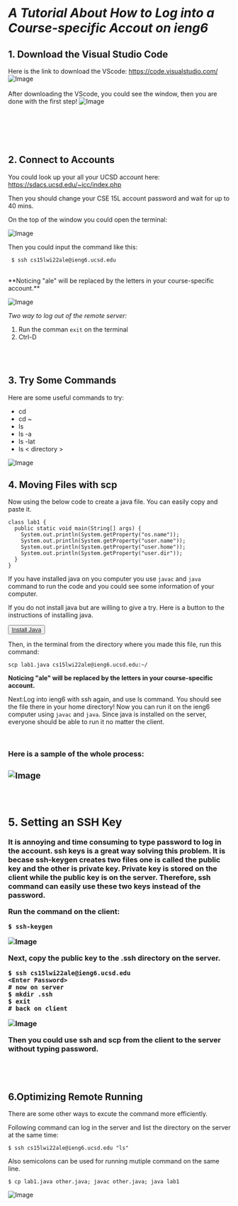 # *A  Tutorial About How to Log into a Course-specific Accout on ieng6*


## 1. Download the Visual Studio Code

Here is the link to download the VScode: https://code.visualstudio.com/
![Image](window.png)
<br><br>
After downloading the VScode, you could see the window, then you are done with the first step!
![Image](window2.png)

<br><br><br><br>

## 2. Connect to Accounts
You could look up your all your UCSD account here: https://sdacs.ucsd.edu/~icc/index.php

Then you should change your CSE 15L account password and wait for up to 40 mins.

On the top of the window you could open the terminal:
<br>

![Image](top.png)

Then you could input the command like this:
```
 $ ssh cs15lwi22ale@ieng6.ucsd.edu 
 ```
<br>
**Noticing "ale" will be replaced by the letters in your course-specific account.**

<br>

![Image](login.png)

*Two way to log out of the remote server:*
1. Run the comman `exit` on the terminal
2. Ctrl-D

<br><br>

## 3. Try Some Commands
Here are some useful commands to try:
* cd
* cd ~
* ls
* ls -a
* ls -lat
* ls  < directory > 

![Image](sample1.png)

## 4. Moving Files with scp
Now using the below code to create a java file. You can easily copy and paste it.
```
class lab1 {
  public static void main(String[] args) {
    System.out.println(System.getProperty("os.name"));
    System.out.println(System.getProperty("user.name"));
    System.out.println(System.getProperty("user.home"));
    System.out.println(System.getProperty("user.dir"));
  }
}
```
If you have installed java on you computer you use `javac` and `java` command to run the code and you could see some information of your computer.

If you do not install java but are willing to give a try. Here is a button to the instructions of installing java. 

<button class="ui inverted basic button">[Install Java](https://www.oracle.com/java/technologies/javase/jdk14-archive-downloads.html)</button>

Then, in the terminal from the directory where you made this file, run this command:
```
scp lab1.java cs15lwi22ale@ieng6.ucsd.edu:~/
```

**Noticing "ale" will be replaced by the letters in your course-specific account.**


Next:Log into ieng6 with ssh again, and use ls command. You should see the file there in your home directory! Now you can run it on the ieng6 computer using `javac` and `java`. Since java is installed on the server, everyone should be able to run it no matter the client.

<br>

**<h3>Here is a sample of the whole process:<h3>**

![Image](sample2.png)

<br>

## 5. Setting an SSH Key
It is annoying and time consuming to type password to log in the account. ssh keys is a great way solving this problem. It is becase ssh-keygen creates two files one is called the public key and the other is private key. Private key is stored on the client while the public key is on the server. Therefore, ssh command can easily use these two keys instead of the password.

Run the command on the client:
```
$ ssh-keygen
```
![Image](sample3.png)

**Next, copy the public key to the .ssh directory on the server.**
```
$ ssh cs15lwi22ale@ieng6.ucsd.edu
<Enter Password>
# now on server
$ mkdir .ssh
$ exit
# back on client
```
![Image](sample4.png)

Then you could use ssh and scp from the client to the server without typing password.

<br><br>

## 6.Optimizing Remote Running
There are some other ways to excute the command more efficiently.

Following command can log in the server and list the directory on the server at the same time:
```
$ ssh cs15lwi22ale@ieng6.ucsd.edu "ls"
```

Also semicolons can be used for running mutiple command on the same line.
```
$ cp lab1.java other.java; javac other.java; java lab1
```

![Image](sample5.png)







